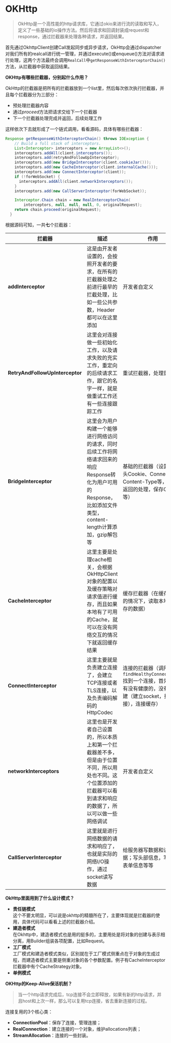 # OKHttp

> OkHttp是一个高性能的http请求库，它通过okio来进行流的读取和写入，定义了一些基础的io操作方法。然后将请求和回调封装成request和response，通过拦截器来处理各种请求，并返回结果。  

首先通过OkhttpClient创建Call发起同步或异步请求，OkHttp会通过dispatcher对我们所有的realcall进行统一管理，并通过execute()或enqueue()方法对请求进行处理，这两个方法最终会调用`RealCall`中`getResponseWithInterceptorChain()`方法，从拦截器中获取返回结果。

**OKHttp有哪些拦截器，分别起什么作用？**

OkHttp的拦截器是把所有的拦截器放到一个list里，然后每次依次执行拦截器，并且每个拦截器分为三部分：

- 预处理拦截器内容
- 通过*proceed*方法把请求交给下一个拦截器
- 下一个拦截器处理完成并返回，后续处理工作

这样依次下去就形成了一个链式调用，看看源码，具体有哪些拦截器：

```java
Response getResponseWithInterceptorChain() throws IOException {
    // Build a full stack of interceptors.
    List<Interceptor> interceptors = new ArrayList<>();
    interceptors.addAll(client.interceptors());
    interceptors.add(retryAndFollowUpInterceptor);
    interceptors.add(new BridgeInterceptor(client.cookieJar()));
    interceptors.add(new CacheInterceptor(client.internalCache()));
    interceptors.add(new ConnectInterceptor(client));
    if (!forWebSocket) {
      interceptors.addAll(client.networkInterceptors());
    }
    interceptors.add(new CallServerInterceptor(forWebSocket));

    Interceptor.Chain chain = new RealInterceptorChain(
        interceptors, null, null, null, 0, originalRequest);
    return chain.proceed(originalRequest);
  }
```

根据源码可知，一共**七**个拦截器：

|拦截器|描述|作用|
|--|--|--|
|**addInterceptor**|这是由开发者设置的，会按照开发者的要求，在所有的拦截器处理之前进行最早的拦截处理，比如一些公共参数，Header都可以在这里添加|开发者自定义|
|**RetryAndFollowUpInterceptor**|这里会对连接做一些初始化工作，以及请求失败的充实工作，重定向的后续请求工作，跟它的名字一样，就是做重试工作还有一些连接跟踪工作|重试拦截器，处理重定向|
|**BridgeInterceptor**|这里会为用户构建一个能够进行网络访问的请求，同时后续工作将网络请求回来的响应Response转化为用户可用的Response，比如添加文件类型，content-length计算添加，gzip解包等|基础的拦截器（设置请求头Cookie、Connection、Content-Type等，做一些返回的处理，保存Cookie等）|
|**CacheInterceptor**|这里主要是处理cache相关，会根据OkHttpClient对象的配置以及缓存策略对请求值进行缓存，而且如果本地有了可⽤的Cache，就可以在没有网络交互的情况下就返回缓存结果|缓存拦截器（在缓存可用的情况下，读取本地的缓存的数据）|
|**ConnectInterceptor**|这里主要就是负责建立连接了，会建立TCP连接或者TLS连接，以及负责编码解码的HttpCodec|连接的拦截器（调用`findHealthyConnection()`找到一个连接，首先判断有没有健康的，没有就创建（建立socket，握手连接），连接缓存）|
|**networkInterceptors**|这里也是开发者自己设置的，所以本质上和第一个拦截器差不多，但是由于位置不同，所以用处也不同。这个位置添加的拦截器可以看到请求和响应的数据了，所以可以做一些网络调试|开发者自定义|
|**CallServerInterceptor**|这里就是进行网络数据的请求和响应了，也就是实际的网络I/O操作，通过socket读写数据|给服务器写数据和读取数据；写头部信息，写body表单信息等等|

**OkHttp里面用到了什么设计模式？**

- **责任链模式**  
这个不要太明显，可以说是okhttp的精髓所在了，主要体现就是拦截器的使用，具体代码可以看看上述的拦截器介绍。
- **建造者模式**  
在Okhttp中，建造者模式也是用的挺多的，主要用处是将对象的创建与表示相分离，用Builder组装各项配置，比如Request。
- **工厂模式**  
工厂模式和建造者模式类似，区别就在于工厂模式侧重点在于对象的生成过程，而建造者模式主要是侧重对象的各个参数配置。例子有CacheInterceptor拦截器中有个CacheStrategy对象。
- **单例模式**

**OKHttp的Keep-Alive保活机制？**

> 当一个http请求完成后，tcp连接不会立即释放，如果有新的http请求，并且host和上次一样，那么可以复用tcp连接，省去重新连接的过程。

连接复用的3个核心类：
- **ConnectionPool**：保存了连接，管理连接；
- **RealConnection**：建立连接的一个对象，维护allocations列表；
- **StreamAllocation**：连接的一些封装。